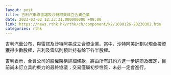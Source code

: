 ```yaml
---
layout: post
title: 吉利汽車與雷諾及沙特阿美成立合資企業
date: 2023-03-02 12:33:31.000000000 +08:00
link: https://news.rthk.hk/rthk/ch/component/k2/1690126-20230302.htm
categories: rthk
---
```


吉利汽車公布，與雷諾及沙特阿美成立合資企業。當中，沙特阿美計劃以現金投資獲得少數股權，吉利及雷諾則預計持有餘下各半股權。

吉利表示，合資公司的股權架構詳細條款，將由所有訂約方進一步磋商及確定，目前尚未訂立具約束力的最終協議；交易僅屬初步性質，未必一定會進行。
